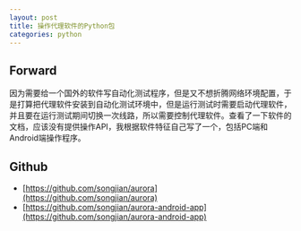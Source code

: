 ```yaml
---
layout: post
title: 操作代理软件的Python包
categories: python
---
```

## Forward

因为需要给一个国外的软件写自动化测试程序，但是又不想折腾网络环境配置，于是打算把代理软件安装到自动化测试环境中，但是运行测试时需要启动代理软件，并且要在运行测试期间切换一次线路，所以需要控制代理软件。查看了一下软件的文档，应该没有提供操作API，我根据软件特征自己写了一个，包括PC端和Android端操作程序。

## Github

* [https://github.com/songjian/aurora](https://github.com/songjian/aurora)
* [https://github.com/songjian/aurora-android-app](https://github.com/songjian/aurora-android-app)